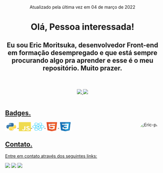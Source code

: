 <header>
  <p>Atualizado pela última vez em 04 de março de 2022</p>
  <h1>Olá, Pessoa interessada!</h1>
  <h2>Eu sou Eric Moritsuka, desenvolvedor Front-end em formação desempregado e que está sempre procurando algo pra aprender e esse é o meu repositório. Muito prazer.</h2>
</header>

<div align="center">
  <a href="https://github.com/rafaballerini">
  <img height="180em" src="https://github-readme-stats.vercel.app/api?username=rafaballerini&show_icons=true&theme=dracula&include_all_commits=true&count_private=true"/>
  <img height="180em" src="https://github-readme-stats.vercel.app/api/top-langs/?username=rafaballerini&layout=compact&langs_count=7&theme=dracula"/>
</div>
  
<div style="display: inline_block"><br>
  <h2>Badges.</h2>
  <img align="center" alt="Eric-Python" height="30" width="40" src="https://raw.githubusercontent.com/devicons/devicon/master/icons/python/python-original.svg">
  <img align="center" alt="Eric-Js" height="30" width="40" src="https://raw.githubusercontent.com/devicons/devicon/master/icons/javascript/javascript-plain.svg">
  <img align="center" alt="Eric-React" height="30" width="40" src="https://raw.githubusercontent.com/devicons/devicon/master/icons/react/react-original.svg">
  <img align="center" alt="Eric-HTML" height="30" width="40" src="https://raw.githubusercontent.com/devicons/devicon/master/icons/html5/html5-original.svg">
  <img align="center" alt="Eric-CSS" height="30" width="40" src="https://raw.githubusercontent.com/devicons/devicon/master/icons/css3/css3-original.svg">
  <img align="right" alt="Eric-pic" height="150" style="border-radius:50px;" src="https://cdn.discordapp.com/attachments/333038684993748994/949446131283271750/12039390_540776696079796_3223157873716603566_n.jpg">
</div>
  
<div> 
  <h2>Contato.</h2>
  <p>Entre em contato através dos seguintes links:</p>
   <a href="https://www.linkedin.com/in/ericthmoritsuka/" target="_blank"><img src="https://img.shields.io/badge/-LinkedIn-%230077B5?style=for-the-badge&logo=linkedin&logoColor=white" target="_blank"></a> 
  <a href="https://www.youtube.com/channel/UC9bwv82L_f3oiDR4qchr_pA" target="_blank"><img src="https://img.shields.io/badge/YouTube-FF0000?style=for-the-badge&logo=youtube&logoColor=white" target="_blank"></a>
  <a href = "mailto:ericthmoritsuka@gmail.com"><img src="https://img.shields.io/badge/-Gmail-%23333?style=for-the-badge&logo=gmail&logoColor=white" target="_blank"></a>

</div>
    
